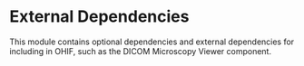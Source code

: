 # External Dependencies

This module contains optional dependencies and external dependencies for including in OHIF, such as the DICOM Microscopy Viewer component.  
